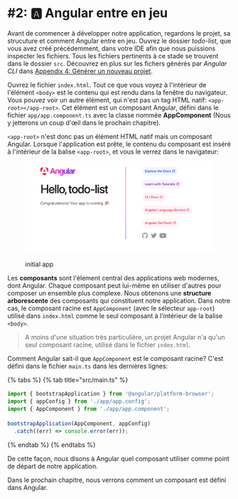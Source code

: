 # #2: 🅰 Angular entre en jeu

Avant de commencer à développer notre application, regardons le projet, sa strucuture et comment Angular entre en jeu. 
Ouvrez le dossier _todo-list_, que vous avez créé précédemment, dans votre IDE afin que nous puissions inspecter les fichiers. 
Tous les fichiers pertinents à ce stade se trouvent dans le dossier `src`.
Découvrez en plus sur les fichers générés par _Angular CLI_ dans [Appendix 4: Générer un nouveau projet](https://ng-girls.angulardevs.fr/workshop-todo-list/appendix-1-generating-a-new-project).

Ouvrez le fichier `index.html`. Tout ce que vous voyez à l'intérieur de l'élément `<body>` est le contenu qui est rendu dans la fenêtre du navigateur.
Vous pouvez voir un autre élément, qui n'est pas un tag HTML natif: `<app-root></app-root>`. Cet élément est un composant Angular, défini dans le fichier `app/app.component.ts` avec la classe nommée **AppComponent** (Nous y jetterons un coup d'œil dans le prochain chapitre).

`<app-root>` n'est donc pas un élément HTML natif mais un composant Angular. Lorsque l'application est prête, le contenu du composant est inséré à l'intérieur de la balise `<app-root>`, et vous le verrez dans le navigateur:

<figure><img src="../.gitbook/assets/image (12).png" alt=""><figcaption><p>initial app</p></figcaption></figure>

Les **composants** sont l'élement central des applications web modernes, dont Angular. Chaque composant peut lui-même en utiliser d'autres pour composer un ensemble plus complexe. 
Nous obtenons une **structure arborescente** des composants qui constituent notre application. Dans notre cas, le composant racine est `AppComponent` (avec le sélecteur `app-root`) utilisé dans `index.html` comme le seul composant à l'intérieur de la balise `<body>`.

> A moins d'une situation très particulière, un projet Angular n'a qu'un seul composant racine, utilisé dans le fichier `index.html`.

Comment Angular sait-il que `AppComponent` est le composant racine? C'est défini dans le fichier `main.ts` dans les dernières lignes:

{% tabs %}
{% tab title="src/main.ts" %}
```typescript
import { bootstrapApplication } from '@angular/platform-browser';
import { appConfig } from './app/app.config';
import { AppComponent } from './app/app.component';

bootstrapApplication(AppComponent, appConfig)
  .catch((err) => console.error(err));
```
{% endtab %}
{% endtabs %}

De cette façon, nous disons à Angular quel composant utiliser comme point de départ de notre application.

Dans le prochain chapitre, nous verrons comment un composant est défini dans Angular.
